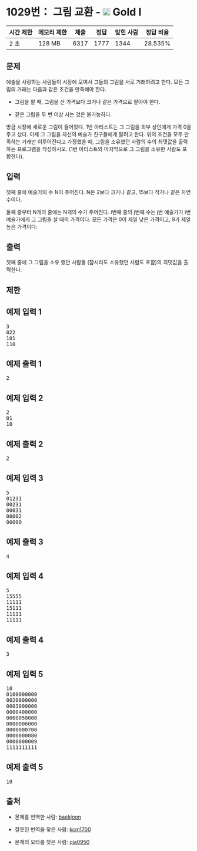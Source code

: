 # 1029번： 그림 교환 - <img src="https://static.solved.ac/tier_small/15.svg" style="height:20px" /> Gold I



| 시간 제한 | 메모리 제한 | 제출 | 정답 | 맞힌 사람 | 정답 비율 |
| --- | --- | --- | --- | --- | --- |
| 2 초 | 128 MB | 6317 | 1777 | 1344 | 28.535% |
## 문제

예술을 사랑하는 사람들이 시장에 모여서 그들의 그림을 서로 거래하려고 한다. 모든 그림의 거래는 다음과 같은 조건을 만족해야 한다.

- 그림을 팔 때, 그림을 산 가격보다 크거나 같은 가격으로 팔아야 한다.

- 같은 그림을 두 번 이상 사는 것은 불가능하다.

방금 시장에 새로운 그림이 들어왔다. 1번 아티스트는 그 그림을 외부 상인에게 가격 0을 주고 샀다. 이제 그 그림을 자신의 예술가 친구들에게 팔려고 한다. 위의 조건을 모두 만족하는 거래만 이루어진다고 가정했을 때, 그림을 소유했던 사람의 수의 최댓값을 출력하는 프로그램을 작성하시오. (1번 아티스트와 마지막으로 그 그림을 소유한 사람도 포함한다).

## 입력

첫째 줄에 예술가의 수 N이 주어진다. N은 2보다 크거나 같고, 15보다 작거나 같은 자연수이다.

둘째 줄부터 N개의 줄에는 N개의 수가 주어진다. i번째 줄의 j번째 수는 j번 예술가가 i번 예술가에게 그 그림을 살 때의 가격이다. 모든 가격은 0이 제일 낮은 가격이고, 9가 제일 높은 가격이다.

## 출력

첫째 줄에 그 그림을 소유 했던 사람들 (잠시라도 소유했던 사람도 포함)의 최댓값을 출력한다.

## 제한

## 예제 입력 1

<pre>3
022
101
110
</pre>
## 예제 출력 1

<pre>2
</pre>
## 예제 입력 2

<pre>2
01
10
</pre>
## 예제 출력 2

<pre>2
</pre>
## 예제 입력 3

<pre>5
01231
00231
00031
00002
00000
</pre>
## 예제 출력 3

<pre>4
</pre>
## 예제 입력 4

<pre>5
15555
11111
15111
11111
11111
</pre>
## 예제 출력 4

<pre>3
</pre>
## 예제 입력 5

<pre>10
0100000000
0020000000
0003000000
0000400000
0000050000
0000006000
0000000700
0000000080
0000000009
1111111111
</pre>
## 예제 출력 5

<pre>10
</pre>
## 출처

- 문제를 번역한 사람: [baekjoon](/user/baekjoon)

- 잘못된 번역을 찾은 사람: [kcm1700](/user/kcm1700)

- 문제의 오타를 찾은 사람: [qja0950](/user/qja0950)